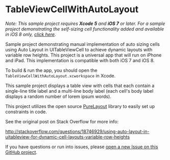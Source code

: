 TableViewCellWithAutoLayout
===========================

*Note: This sample project requires __Xcode 5__ and __iOS 7__ or later. For a sample project demonstrating the self-sizing cell functionality added and available in iOS 8 only, [click here](https://github.com/smileyborg/TableViewCellWithAutoLayoutiOS8).*

Sample project demonstrating manual implementation of auto sizing cells using Auto Layout in UITableViewCell to achieve dynamic layouts with variable row heights. This project is a universal app that will run on iPhone and iPad. This implementation is compatible with both iOS 7 and iOS 8.

To build & run the app, you should open the `TableViewCellWithAutoLayout.xcworkspace` in Xcode.

This sample project displays a table view with cells that each contain a single-line title label and a multi-line body label (each cell's body label displays a random number of lorem ipsum words).

This project utilizes the open source [PureLayout](https://github.com/smileyborg/PureLayout) library to easily set up constraints in code.

See the original post on Stack Overflow for more info:

http://stackoverflow.com/questions/18746929/using-auto-layout-in-uitableview-for-dynamic-cell-layouts-variable-row-heights

If you have questions or run into issues, please [open a new Issue on this GitHub project](https://github.com/smileyborg/TableViewCellWithAutoLayout/issues/new).
